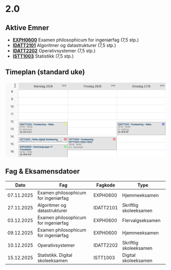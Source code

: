 # 2.0

## Aktive Emner
- [**EXPH0600**](./exphil/readme.md) Examen philosophicum for ingeniørfag (7,5 stp.)
- [**IDATT2101**](./algda/readme.md) Algoritmer og datastrukturer (7,5 stp.)
- [**IDATT2202**](./operativ-system/readme.md) Operativsystemer (7,5 stp.)
- [**ISTT1003**](./statistikk/readme.md) Statistikk (7,5 stp.)

## Timeplan (standard uke)
<img src="./img/timeplan.png" alt="timeplan" width="600"/>

## Fag & Eksamensdatoer
| Dato        | Fag                                | Fagkode   | Type                |
|-------------|------------------------------------|-----------|---------------------|
| 07.11.2025  | Examen philosophicum for ingeniørfag | EXPH0600  | Hjemmeeksamen       |
| 27.11.2025  | Algoritmer og datastrukturer        | IDATT2101 | Skriftlig skoleeksamen |
| 03.12.2025  | Examen philosophicum for ingeniørfag | EXPH0600  | Flervalgseksamen    |
| 09.12.2025  | Examen philosophicum for ingeniørfag | EXPH0600  | Hjemmeeksamen       |
| 10.12.2025  | Operativsystemer                    | IDATT2202 | Skriftlig skoleeksamen |
| 15.12.2025  | Statistikk. Digital skoleeksamen    | ISTT1003  | Digital skoleeksamen |
